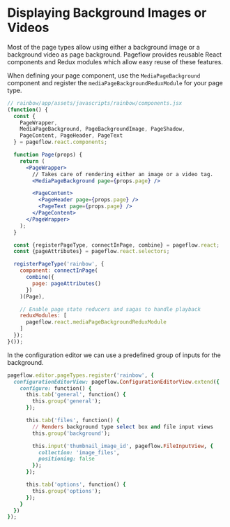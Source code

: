 # Displaying Background Images or Videos

Most of the page types allow using either a background image or a
background video as page background. Pageflow provides reusable React
components and Redux modules which allow easy reuse of these features.

When defining your page component, use the `MediaPageBackground`
component and register the `mediaPageBackgroundReduxModule` for your
page type.

```jsx
// rainbow/app/assets/javascripts/rainbow/components.jsx
(function() {
  const {
    PageWrapper,
    MediaPageBackground, PageBackgroundImage, PageShadow,
    PageContent, PageHeader, PageText
  } = pageflow.react.components;

  function Page(props) {
    return (
      <PageWrapper>
        // Takes care of rendering either an image or a video tag.
        <MediaPageBackground page={props.page} />

        <PageContent>
          <PageHeader page={props.page} />
          <PageText page={props.page} />
        </PageContent>
      </PageWrapper>
    );
  }

  const {registerPageType, connectInPage, combine} = pageflow.react;
  const {pageAttributes} = pageflow.react.selectors;

  registerPageType('rainbow', {
    component: connectInPage(
      combine({
        page: pageAttributes()
      })
    )(Page),

    // Enable page state reducers and sagas to handle playback
    reduxModules: [
      pageflow.react.mediaPageBackgroundReduxModule
    ]
  });
}());
```

In the configuration editor we can use a predefined group of inputs
for the background.

```ruby
pageflow.editor.pageTypes.register('rainbow', {
  configurationEditorView: pageflow.ConfigurationEditorView.extend({
    configure: function() {
      this.tab('general', function() {
        this.group('general');
      });

      this.tab('files', function() {
        // Renders background type select box and file input views
        this.group('background');

        this.input('thumbnail_image_id', pageflow.FileInputView, {
          collection: 'image_files',
          positioning: false
        });
      });

      this.tab('options', function() {
        this.group('options');
      });
    }
  })
});
```

